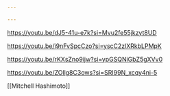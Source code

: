 ```yaml
---

---
```

https://youtu.be/dJ5-41u-e7k?si=Mvu2fe55jkzyt8UD

https://youtu.be/i9nFvSpcCzo?si=yscC2zlXRkbLPMpK

https://youtu.be/rKXsZno9ijw?si=ypGSQNiGbZ5gXVv0

https://youtu.be/ZOllg8C3ows?si=SRI99N_xcqy4ni-5

[[Mitchell Hashimoto]]


